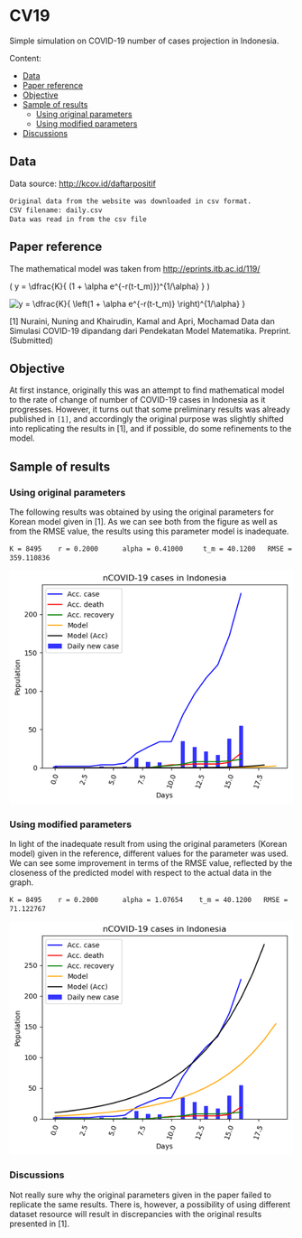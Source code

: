 # CV19

Simple simulation on COVID-19 number of cases projection in Indonesia.

Content:

- [Data](#data)
- [Paper reference](#paper-reference)
- [Objective](#objective)
- [Sample of results](#sample-of-results)
    + [Using original parameters](#using-original-parameters)
    + [Using modified parameters](#using-modified-parameters)
- [Discussions](#discussions)

## Data

Data source: http://kcov.id/daftarpositif

    Original data from the website was downloaded in csv format.
    CSV filename: daily.csv
    Data was read in from the csv file

## Paper reference

The mathematical model was taken from http://eprints.itb.ac.id/119/

\( y = \dfrac{K}{ (1 + \alpha e^{-r(t-t_m)})^{1/\alpha}  } \)

<img src="https://latex.codecogs.com/gif.latex?y&space;=&space;\dfrac{K}{&space;\left(1&space;&plus;&space;\alpha&space;e^{-r(t-t_m)}&space;\right)^{1/\alpha}&space;}" title="y = \dfrac{K}{ \left(1 + \alpha e^{-r(t-t_m)} \right)^{1/\alpha} }" />


\[1\] Nuraini, Nuning and Khairudin, Kamal and Apri, Mochamad
Data dan Simulasi COVID-19 dipandang dari Pendekatan Model Matematika.
Preprint. (Submitted)

## Objective

At first instance, originally this was an attempt to find mathematical model
to the rate of change of number of COVID-19 cases in Indonesia as it progresses. However,
it turns out that some preliminary results was already published in `[1]`,
and accordingly the original purpose was slightly shifted into replicating
the results in \[1]\, and if possible, do some refinements to the model.

## Sample of results

### Using original parameters

The following results was obtained by using the original parameters for
 Korean model given in \[1\]. As we can see both from the figure as well
 as from the RMSE value, the results using this parameter model
 is inadequate.

    K = 8495    r = 0.2000      alpha = 0.41000     t_m = 40.1200   RMSE = 359.110836

![Result with Korean parameters](cv19caseID_Korean_20200319001.png "Result with Korean parameters")


### Using modified parameters

In light of the inadequate result from using the original parameters
(Korean model) given in the reference, different values for the parameter
was used. We can see some improvement in terms of the RMSE value, reflected
by the closeness of the predicted model with respect to the actual data
in the graph.

    K = 8495    r = 0.2000      alpha = 1.07654    t_m = 40.1200   RMSE = 71.122767

![Result with modified parameters](cv19caseID_Modified_20200319001.png "Result with modified parameters")


### Discussions

Not really sure why the original parameters given in the paper failed to
replicate the same results. There is, however, a possibility of using
different dataset resource will result in discrepancies with the original
results presented in \[1\].
